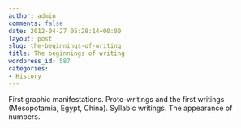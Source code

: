 ```yaml
---
author: admin
comments: false
date: 2012-04-27 05:28:14+00:00
layout: post
slug: the-beginnings-of-writing
title: The beginnings of writing
wordpress_id: 587
categories:
- History
---
```


First graphic manifestations. Proto-writings and the first writings (Mesopotamia, Egypt, China). Syllabic writings. The appearance of numbers.
